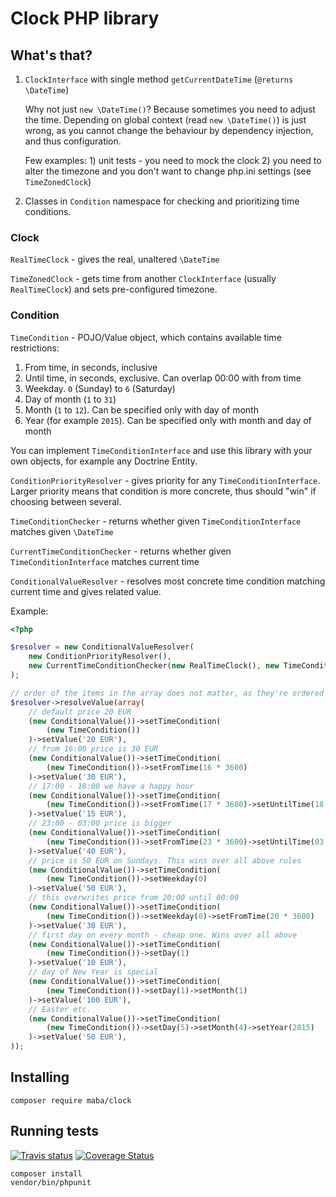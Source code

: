 # Clock PHP library

## What's that?

1. `ClockInterface` with single method `getCurrentDateTime` (`@returns \DateTime`)

    Why not just `new \DateTime()`? Because sometimes you need to adjust the time.
    Depending on global context (read `new \DateTime()`) is just wrong,
    as you cannot change the behaviour by dependency injection, and thus configuration.
    
    Few examples: 1) unit tests - you need to mock the clock
    2) you need to alter the timezone and you don't want to change php.ini settings (see `TimeZonedClock`)
    
2. Classes in `Condition` namespace for checking and prioritizing time conditions.

### Clock
 
`RealTimeClock` - gives the real, unaltered `\DateTime`

`TimeZonedClock` - gets time from another `ClockInterface` (usually `RealTimeClock`) and sets pre-configured timezone.

### Condition

`TimeCondition` - POJO/Value object, which contains available time restrictions:

1. From time, in seconds, inclusive
2. Until time, in seconds, exclusive. Can overlap 00:00 with from time
3. Weekday. `0` (Sunday) to `6` (Saturday)
4. Day of month (`1` to `31`)
5. Month (`1` to `12`). Can be specified only with day of month
6. Year (for example `2015`). Can be specified only with month and day of month

You can implement `TimeConditionInterface` and use this library with your own objects, for example any Doctrine Entity.

`ConditionPriorityResolver` - gives priority for any `TimeConditionInterface`.
Larger priority means that condition is more concrete, thus should "win" if choosing between several.

`TimeConditionChecker` - returns whether given `TimeConditionInterface` matches given `\DateTime`

`CurrentTimeConditionChecker` - returns whether given `TimeConditionInterface` matches current time

`ConditionalValueResolver` - resolves most concrete time condition matching current time and gives related value.

Example:

```php
<?php

$resolver = new ConditionalValueResolver(
    new ConditionPriorityResolver(),
    new CurrentTimeConditionChecker(new RealTimeClock(), new TimeConditionChecker())
);

// order of the items in the array does not matter, as they're ordered by priorities
$resolver->resolveValue(array(
    // default price 20 EUR
    (new ConditionalValue())->setTimeCondition(
        (new TimeCondition())
    )->setValue('20 EUR'),
    // from 16:00 price is 30 EUR
    (new ConditionalValue())->setTimeCondition(
        (new TimeCondition())->setFromTime(16 * 3600)   
    )->setValue('30 EUR'),
    // 17:00 - 18:00 we have a happy hour
    (new ConditionalValue())->setTimeCondition(
        (new TimeCondition())->setFromTime(17 * 3600)->setUntilTime(18 * 3600) 
    )->setValue('15 EUR'),
    // 23:00 - 03:00 price is bigger
    (new ConditionalValue())->setTimeCondition(
        (new TimeCondition())->setFromTime(23 * 3600)->setUntilTime(03 * 3600) 
    )->setValue('40 EUR'),
    // price is 50 EUR on Sundays. This wins over all above rules
    (new ConditionalValue())->setTimeCondition(
        (new TimeCondition())->setWeekday(0) 
    )->setValue('50 EUR'),
    // this overwrites price from 20:00 until 00:00
    (new ConditionalValue())->setTimeCondition(
        (new TimeCondition())->setWeekday(0)->setFromTime(20 * 3600) 
    )->setValue('30 EUR'),
    // first day on every month - cheap one. Wins over all above
    (new ConditionalValue())->setTimeCondition(
        (new TimeCondition())->setDay(1) 
    )->setValue('10 EUR'),
    // day of New Year is special
    (new ConditionalValue())->setTimeCondition(
        (new TimeCondition())->setDay(1)->setMonth(1) 
    )->setValue('100 EUR'),
    // Easter etc.
    (new ConditionalValue())->setTimeCondition(
        (new TimeCondition())->setDay(5)->setMonth(4)->setYear(2015) 
    )->setValue('50 EUR'),
));
```

## Installing

```
composer require maba/clock
```

## Running tests

[![Travis status](https://travis-ci.org/mariusbalcytis/clock.svg?branch=master)](https://travis-ci.org/mariusbalcytis/clock)
[![Coverage Status](https://coveralls.io/repos/mariusbalcytis/clock/badge.svg?branch=master&service=github)](https://coveralls.io/github/mariusbalcytis/clock?branch=master)

```
composer install
vendor/bin/phpunit
```
